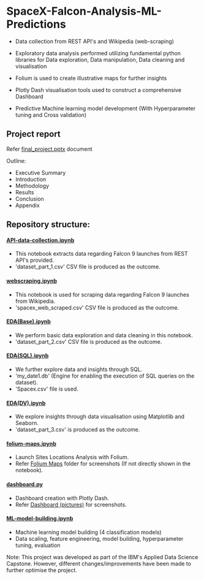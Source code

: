 # SpaceX-Falcon-Analysis-ML-Predictions

- Data collection from REST API's and Wikipedia (web-scraping)
- Exploratory data analysis performed utilizing fundamental python libraries for Data exploration, Data manipulation, Data cleaning and visualisation

- Folium is used to create illustrative maps for further insights
- Plotly Dash visualisation tools used to construct a comprehensive Dashboard 
- Predictive Machine learning model development (With Hyperparameter tuning and Cross validation)

## Project report 

Refer [final_project.pptx](final_project.pptx) document

Outline:
- Executive Summary
- Introduction
- Methodology
- Results
- Conclusion
- Appendix


## Repository structure:

#### [API-data-collection.ipynb](API-data-%20collection.ipynb)
- This notebook extracts data regarding Falcon 9 launches from REST API's provided. 
- 'dataset_part_1.csv' CSV file is produced as the outcome.


#### [webscraping.ipynb](webscraping.ipynb)
- This notebook is used for scraping data regarding Falcon 9 launches from Wikipedia. 
- 'spacex_web_scraped.csv' CSV file is produced as the outcome.


#### [EDA(Base).ipynb](EDA(base).ipynb)
- We perform basic data exploration and data cleaning in this notebook.
- 'dataset_part_2.csv' CSV file is produced as the outcome.

#### [EDA(SQL).ipynb](EDA(SQL).ipynb)
- We further explore data and insights through SQL.
- 'my_date1.db' (Engine for enabling the execution of SQL queries on the dataset).
- 'Spacex.csv' file is used.

#### [EDA(DV).ipynb](EDA(DV).ipynb)
- We explore insights through data visualisation using Matplotlib and Seaborn.
- 'dataset_part_3.csv' is produced as the outcome.

#### [folium-maps.ipynb](folium-maps.ipynb)
- Launch Sites Locations Analysis with Folium.
- Refer [Folium Maps](Folium%20Maps%20(pictures)) folder for screenshots (If not directly shown in the notebook).

#### [dashboard.py](dashboard.py)
- Dashboard creation with Plotly Dash.
- Refer [Dashboard (pictures)](Dashboard%20(pictures)) for screenshots.


#### [ML-model-building.ipynb](ML-model-building.ipynb)
- Machine learning model building (4 classification models)
- Data scaling, feature engineering, model building, hyperparameter tuning, evaluation



Note: This project was developed as part of the IBM's Applied Data Science Capstone. However, different changes/improvements have been made to further optimise the project.


